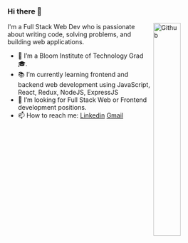 ### Hi there 👋

<img width="35%" align="right" alt="Github" src="https://user-images.githubusercontent.com/48678280/88862734-4903af80-d201-11ea-968b-9c939d88a37c.gif" />

I'm a Full Stack Web Dev who is passionate about writing code, solving problems, and building web applications.

- 🔭 I’m a Bloom Institute of Technology Grad 🎓.
- 📚 I’m currently learning  frontend and backend web development using JavaScript, React, Redux, NodeJS, ExpressJS
- 👯 I’m looking for Full Stack Web or Frontend development positions. 
- 📫 How to reach me: [Linkedin](https://www.linkedin.com/in/jared-brown1/) [Gmail](jared.fe.brown@gmail.com)
